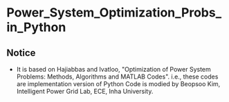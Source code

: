 # Power_System_Optimization_Probs_in_Python

## Notice

* It is based on Hajiabbas and Ivatloo, "Optimization of Power System Problems: Methods, Algorithms and MATLAB Codes". i.e., these codes are implementation version of Python
Code is modied by Beopsoo Kim, Intelligent Power Grid Lab, ECE, Inha University.

